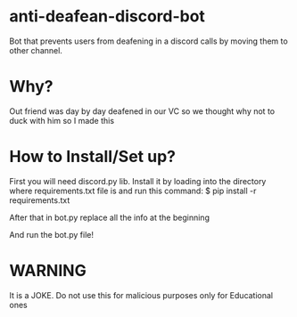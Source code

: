 # anti-deafean-discord-bot
Bot that prevents users from deafening in a discord calls by moving them to other channel.

# Why?
Out friend was day by day deafened in our VC so we thought why not to duck with him so I made this

# How to Install/Set up?
First you will need discord.py lib. Install it by loading into the directory where requirements.txt file is and run this command:
$ pip install -r requirements.txt

After that in bot.py replace all the info at the beginning

And run the bot.py file!

# WARNING
It is a JOKE. Do not use this for malicious purposes only for Educational ones
